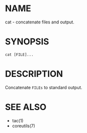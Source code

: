 # NAME
cat - concatenate files and output.

# SYNOPSIS

    cat [FILE]...

# DESCRIPTION
Concatenate `FILEs` to standard output.

# SEE ALSO
- tac(1)
- coreutils(7)
